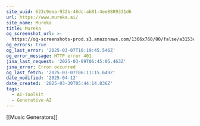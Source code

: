 ```yaml
---
site_uuid: 623c9eea-932b-48dc-ab81-4ee8889331d6
url: https://www.mureka.ai/
site_name: Mureka
title: Mureka
og_screenshot_url: >-
  https://og-screenshots-prod.s3.amazonaws.com/1366x768/80/false/a3153e764ffaeb7fefb51e9ac3803ec77f6f09ae0598be71decdd19e0f4e8557.jpeg
og_errors: true
og_last_error: '2025-03-07T10:19:45.546Z'
og_error_message: HTTP error 401
jina_last_request: '2025-03-09T06:45:05.463Z'
jina_error: Error occurred
og_last_fetch: '2025-03-07T06:11:15.649Z'
date_modified: '2025-04-12'
date_created: '2025-03-30T05:44:14.836Z'
tags:
  - AI-Toolkit
  - Generative-AI
---
```




































[[Music Generators]]
